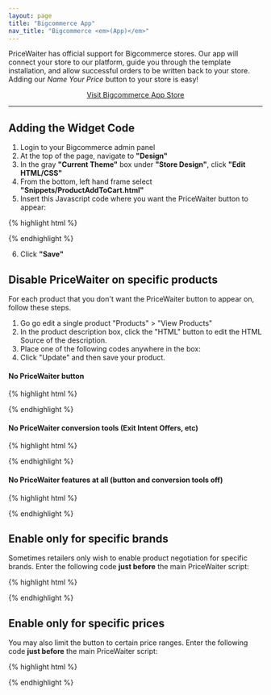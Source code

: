 ```yaml
---
layout: page
title: "Bigcommerce App"
nav_title: "Bigcommerce <em>(App)</em>"
---
```


PriceWaiter has official support for Bigcommerce stores. Our app will connect your store to our platform, guide you through the template installation, and allow successful orders to be written back to your store. Adding our <em>Name Your Price</em> button to your store is easy!

<center>
    <a class="btn btn-primary btn-outline btn-lg" href="https://www.bigcommerce.com/apps/pricewaiter-name-your-price/" target="_blank">Visit Bigcommerce App Store</a>
</center>

* * *

## Adding the Widget Code

1. Login to your Bigcommerce admin panel
2. At the top of the page, navigate to __"Design"__
3. In the gray __"Current Theme"__ box under __"Store Design"__, click __"Edit HTML/CSS"__
4. From the bottom, left hand frame select __"Snippets/ProductAddToCart.html"__
5. Insert this Javascript code where you want the PriceWaiter button to appear:

{% highlight html %}
<!-- Begin PriceWaiter Widget Button -->
<div>
    <span id="pricewaiter"></span>
</div>
<script src="https://widget.pricewaiter.com/script/<your api key here>.js" async></script>
<!-- End PriceWaiter Widget Button -->
{% endhighlight %}

<ol start="6">
    <li>Click <strong>"Save"</strong></li>
</ol>

## Disable PriceWaiter on specific products

For each product that you don't want the PriceWaiter button to appear on, follow these steps.

1. Go go edit a single product "Products" > "View Products"
2. In the product description box, click the "HTML" button to edit the HTML Source of the description.
3. Place one of the following codes anywhere in the box:
4. Click "Update" and then save your product.

#### No PriceWaiter button
{% highlight html %}
<!-- Begin Disable PriceWaiter Widget On This Page -->
<span id="no_pricewaiter_button" style="display: none;">&nbsp;</span>
<!-- End Disable PriceWaiter Widget On This Page -->
{% endhighlight %}

#### No PriceWaiter conversion tools (Exit Intent Offers, etc)
{% highlight html %}
<!-- Begin Disable PriceWaiter Widget On This Page -->
<span id="no_pricewaiter_conversion_tools" style="display: none;">&nbsp;</span>
<!-- End Disable PriceWaiter Widget On This Page -->
{% endhighlight %}

#### No PriceWaiter features at all (button and conversion tools off)
{% highlight html %}
<!-- Begin Disable PriceWaiter Widget On This Page -->
<span id="no_pricewaiter" style="display: none;">&nbsp;</span>
<!-- End Disable PriceWaiter Widget On This Page -->
{% endhighlight %}

## Enable only for specific brands

Sometimes retailers only wish to enable product negotiation for specific brands. Enter the following code __just before__ the main PriceWaiter script:

{% highlight html %}
<script type="text/javascript">
var PWBrandName = '%%GLOBAL_BrandName%%';
PWBrandName = PWBrandName.toLowerCase();
var PriceWaiterOptions = {
    enableButton: PWBrandName == 'nikon' || PWBrandName == 'canon camera'
};
</script>

{% endhighlight %}

## Enable only for specific prices

You may also limit the button to certain price ranges. Enter the following code __just before__ the main PriceWaiter script:

{% highlight html %}
<script type="text/javascript">
var PWPrice = $('[itemprop=price]').html();
if (PWPrice) {
    PWPrice = PWPrice.replace(/[^0-9\.]+/g, '');
}
var PWEnabled = PWPrice && PWPrice > 200;
var PriceWaiterOptions = {
    enableButton: PWEnabled
};
</script>

{% endhighlight %}
